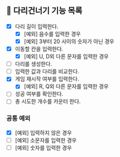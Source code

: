 ## 🚀 다리건너기 기능 목록
- [X] 다리 길이 입력한다.
  - [X] [예외] 음수를 입력한 경우
  - [X] [예외] 3부터 20 사이의 숫자가 아닌 경우
- [X] 이동할 칸을 입력한다.
  - [X] [예외] U, D외 다른 문자를 입력한 경우
- [ ] 다리를 생성한다.
- [ ] 입력한 값과 다리를 비교한다.
- [X] 게임 재시작 여부를 입력한다.
  - [X] [예외] R, Q외 다른 문자를 입력한 경우
- [ ] 성공 여부를 확인한다.
- [ ] 총 시도한 개수를 카운터 한다.

### 공통 예외
- [X] [예외] 입력하지 않은 경우
- [ ] [예외] 소문자를 입력한 경우
- [ ] [예외] 숫자를 입력한 경우
